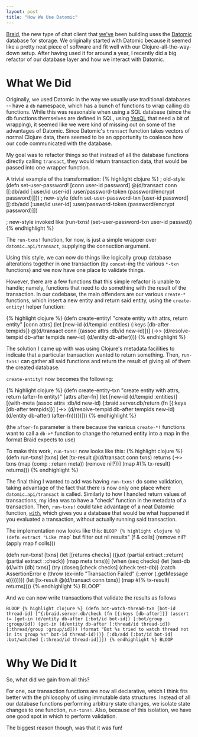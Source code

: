```yaml
---
layout: post
title: "How We Use Datomic"
---
```


[Braid][], the new type of chat client that [we've][bloom] been building uses the [Datomic][] database for storage.
We originally started with Datomic because it seemed like a pretty neat piece of software and fit well with our Clojure-all-the-way-down setup.
After having used it for around a year, I recently did a big refactor of our database layer and how we interact with Datomic.

# What We Did

Originally, we used Datomic in the way we usually use traditional databases -- have a `db` namespace, which has a bunch of functions to wrap calling db functions.
While this was reasonable when using a SQL database (since the db functions themselves are defined in SQL, using [YesQL][] that need a bit of wrapping), it seemed like we were kind of missing out on some of the advantages of Datomic.
Since Datomic's `transact` function takes vectors of normal Clojure data, there seemed to be an opportunity to coalesce how our code communicated with the database.

My goal was to refactor things so that instead of all the database functions directly calling `transact`, they would return transaction data, that would be passed into one wrapper function.

A trivial example of the transformation:
{% highlight clojure %}
; old-style
(defn set-user-password!
  [conn user-id password]
  @(d/transact conn [[:db/add [:user/id user-id]
                      :user/password-token (password/encrypt password)]]))
; new-style
(defn set-user-password-txn
  [user-id password]
  [[:db/add [:user/id user-id] :user/password-token (password/encrypt password)]])

; new-style invoked like
(run-txns! (set-user-password-txn user-id passwd))
{% endhighlight %}

The `run-txns!` function, for now, is just a simple wrapper over `datomic.api/transact`, supplying the connection argument.

Using this style, we can now do things like logically group database alterations together in one transaction (by `concat`-ing the various `*-txn` functions) and we now have one place to validate things.

However, there are a few functions that this simple refactor is unable to handle; namely, functions that need to do something with the result of the transaction.
In our codebase, the main offenders are our various `create-*` functions, which insert a new entity and return said entity, using the `create-entity!` helper function:

{% highlight clojure %}
(defn create-entity!
  "create entity with attrs, return entity"
  [conn attrs]
  (let [new-id (d/tempid :entities)
        {:keys [db-after tempids]} @(d/transact conn
                                      [(assoc attrs :db/id new-id)])]
    (->> (d/resolve-tempid db-after tempids new-id)
         (d/entity db-after))))
{% endhighlight %}

The solution I came up with was using Clojure's metadata facilities to indicate that a particular transaction wanted to return something.
Then, `run-txns!` can gather all said functions and return the result of giving all of them the created database.

`create-entity!` now becomes the following:

{% highlight clojure %}
(defn create-entity-txn
  "create entity with attrs, return (after-fn entity)"
  [attrs after-fn]
  (let [new-id (d/tempid :entities)]
    [(with-meta
       (assoc attrs :db/id new-id)
       {:braid.server.db/return
        (fn [{:keys [db-after tempids]}]
          (->> (d/resolve-tempid db-after tempids new-id)
               (d/entity db-after)
               (after-fn)))})]))
{% endhighlight %}

(the `after-fn` parameter is there because the various `create-*!` functions want to call a `db->*` function to change tho returned entity into a map in the format Braid expects to use)

To make this work, `run-txns!` now looks like this:
{% highlight clojure %}
(defn run-txns!
  [txns]
  (let [tx-result @(d/transact conn txns)
        returns (->> txns
                     (map (comp ::return meta))
                     (remove nil?))]
    (map #(% tx-result) returns)))
{% endhighlight %}

The final thing I wanted to add was having `run-txns!` do some validation, taking advantage of the fact that there is now only one place where `datomic.api/transact` is called.
Similarly to how I handled return values of transactions, my idea was to have a "check" function in the metadata of a transaction.
Then, `run-txns!` could take advantage of a neat Datomic function, [`with`](http://docs.datomic.com/clojure/index.html#datomic.api/with), which gives you a database that would be what happened if you evaluated a transaction, without actually running said transaction.

The implementation now looks like this:
`BLOOP
{% highlight clojure %}
(defn extract
  "Like `map` but filter out nil results"
  [f & colls]
  (remove nil? (apply map f colls)))

(defn run-txns!
  [txns]
  (let [[returns checks] ((juxt (partial extract ::return)
                                  (partial extract ::check))
                            (map meta txns))]
      (when (seq checks)
        (let [test-db (d/with (db) txns)]
          (try
            (doseq [check checks]
              (check test-db))
            (catch AssertionError e
              (throw (ex-info "Transaction Failed"
                              {::error (.getMessage e)}))))))
      (let [tx-result @(d/transact conn txns)]
        (map #(% tx-result) returns))))
{% endhighlight %}
BLOOP`

And we can now write transactions that validate the results as follows

`BLOOP
{% highlight clojure %}
(defn bot-watch-thread-txn
  [bot-id thread-id]
  [^{:braid.server.db/check
     (fn [{:keys [db-after]}]
       (assert
         (= (get-in (d/entity db-after [:bot/id bot-id]) [:bot/group :group/id])
            (get-in (d/entity db-after [:thread/id thread-id]) [:thread/group :group/id]))
         (format "Bot %s tried to watch thread not in its group %s" bot-id thread-id)))}
   [:db/add [:bot/id bot-id] :bot/watched [:thread/id thread-id]]])
{% endhighlight %}
BLOOP`

# Why We Did It

So, what did we gain from all this?

For one, our transaction functions are now all declarative, which I think fits better with the philosophy of using immutable data structures.
Instead of all our database functions performing arbitrary state changes, we isolate state changes to one function, `run-txns!`.
Also, because of this isolation, we have one good spot in which to perform validation.

The biggest reason though, was that it was fun!

  [Braid]: https://braidchat.com
  [bloom]: http://bloomventures.io
  [Datomic]: http://datomic.com/
  [YesQL]: https://github.com/krisajenkins/yesql

